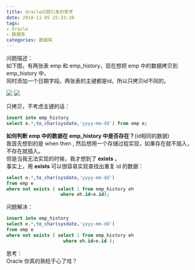 ```yaml
---
title: Oracle问题引发的思考
date: 2018-11-05 15:33:18
tags:
- Oracle
- 数据库
categories: 数据库
---
```


问题描述：  
如下图，有两张表 emp 和 emp_history，现在想把 emp 中的数据拷贝到 emp_history 中，  
同时添加一个日期字段。两张表的主键都是id，所以只拷贝id不同的。  

![](https://mitre.oss-cn-hangzhou.aliyuncs.com/blog-2018-09/2018-10-22_154613.png)  ![](https://mitre.oss-cn-hangzhou.aliyuncs.com/blog-2018-09/2018-10-22_154736.png)  

只拷贝，不考虑主键的话：  
```sql
insert into emp_history
select e.*,to_char(sysdate,'yyyy-mm-dd') from emp e;
```

**如何判断 emp 中的数据在 emp_history 中是否存在？**(id相同的数据)   
我首先想到的是 when then , 然后想用一个存储过程实现，如果存在就不插入，不存在就插入。  
但是当我无法实现的时候，我才想到了 **exists** 。   
事实上，用 **exists** 可以很容易实现查找出重复 id 的数据：  
```sql
select e.*,to_char(sysdate,'yyyy-mm-dd')
from emp e
where not exists ( select 1 from emp_history eh
                    where eh.id=e.id);
```

问题解决：  
```sql
insert into emp_history
select e.*,to_char(sysdate,'yyyy-mm-dd')
from emp e
where not exists ( select 1 from emp_history eh
                     where eh.id=e.id );
```
思考：  
Oracle 你真的熟稔于心了哇？  
